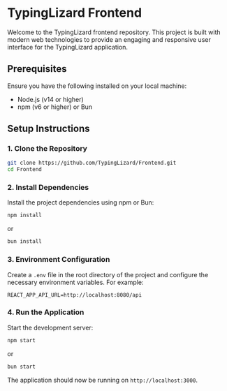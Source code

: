 # TypingLizard Frontend

Welcome to the TypingLizard frontend repository. This project is built with modern web technologies to provide an engaging and responsive user interface for the TypingLizard application.

## Prerequisites

Ensure you have the following installed on your local machine:
- Node.js (v14 or higher)
- npm (v6 or higher) or Bun

## Setup Instructions

### 1. Clone the Repository

```sh
git clone https://github.com/TypingLizard/Frontend.git
cd Frontend
```

### 2. Install Dependencies

Install the project dependencies using npm or Bun:

```sh
npm install
```
or
```sh
bun install
```

### 3. Environment Configuration

Create a `.env` file in the root directory of the project and configure the necessary environment variables. For example:

```
REACT_APP_API_URL=http://localhost:8080/api
```

### 4. Run the Application

Start the development server:

```sh
npm start
```
or
```sh
bun start
```

The application should now be running on `http://localhost:3000`.
